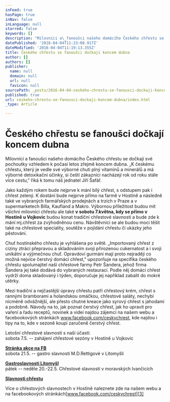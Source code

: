 ```yaml
---
inFeed: true
hasPage: true
inNav: false
inLanguage: null
starred: false
keywords: []
description: "Milovníci a\_fanoušci našeho domácího Českého chřestu se dočkají své pochoutky vzhledem k\_počasí letos zřejmě koncem dubna. „K českému chřestu, který je vedle své výborné chuti plný vitamínů a\_minerálů a\_má výborné detoxikační účinky, si čeští zákazníci nacházejí rok od roku stále více cestu,“ říká k\_tomu náš jednatel Jiří Šafář."
datePublished: '2016-04-04T11:23:08.917Z'
dateModified: '2016-04-04T11:19:13.355Z'
title: Českého chřestu se fanoušci dočkají koncem dubna
author: []
authors: []
publisher:
  name: null
  domain: null
  url: null
  favicon: null
sourcePath: _posts/2016-04-04-ceskeho-chrestu-se-fanousci-dockaji-koncem-dubna.md
published: true
url: ceskeho-chrestu-se-fanousci-dockaji-koncem-dubna/index.html
_type: Article

---
```

# Českého chřestu se fanoušci dočkají koncem dubna

Milovníci a fanoušci našeho domácího Českého chřestu se dočkají své pochoutky vzhledem k počasí letos zřejmě koncem dubna. „K českému chřestu, který je vedle své výborné chuti plný vitamínů a minerálů a má výborné detoxikační účinky, si čeští zákazníci nacházejí rok od roku stále více cestu," říká k tomu náš jednatel Jiří Šafář.  

Jako každým rokem bude nejprve k mání bílý chřest, s odstupem pak i chřest zelený. K dostání bude nejprve přímo na farmě v Hostíně a následně také ve vybraných farmářských prodejnách a trzích v Praze a v supermarketech Billa, Kaufland a Makro. Výbornou příležitost budou mít všichni milovníci chřestu ale také **v sobotu 7.května, kdy se přímo v Hostíně u Vojkovic** budou konat tradiční chřestové slavnosti a bude zde k mání mj.chřest za zvýhodněnou cenu. Návštěvníci se ale budou moci těšit také na chřestové speciality, soutěže v pojídání chřestu či ukázky jeho pěstování.

Chuť hostínského chřestu je vyhlášena po světě. „Importovaný chřest z ciziny ztrácí přepravou a skladováním svoji přirozenou cukernatost a i svoji unikátní a výjimečnou chuť. Opravdoví gurmáni mají proto nejraději co možná nejvíce čerstvý domácí chřest," upozorňuje na specifika českého chřestu spolumajitel naší chřestové farmy Petr Šandera, jehož firma Šandera jej také dodává do vybraných restaurací. Podle něj domácí chřest vydrží doma skladovaný i týden, doporučuje jej například zabalit do mokré utěrky.

Mezi tradiční a nejčastější úpravy chřestu patří chřestový krém, chřest s rannými bramborami a holandskou omáčkou, chřestové saláty, nechybí nicméně odvážnější, ale přesto chutné kreace jako syrový chřest s jahodami a podobně. Návody na to, jak poznat čerstvý chřest, jak ho upravit pro vaření a řadu receptů, novinek a videí najdou zájemci na našem webu a facebookových stránkách www.facebook.com/ceskychrest, kde najdou i tipy na to, kde v sezoně koupí zaručeně čerstvý chřest.

Letošní chřestové slavnosti s naší účastí:  
sobota 7.5\. -- zahájení chřestové sezóny v Hostíně u Vojkovic

**[Stránka akce na FB][0]**  
sobota 21.5\. -- gastro slavnosti M.D.Rettigové v Litomyšli

**[Gastroslavnosti Litomyšl][1]**  
pátek -- neděle 20.-22.5\. Chřestové slavnosti v moravských Ivančicích

**[Slavnosti chřestu][2]**

Více o chřestových slavnostech v Hostíně naleznete zde na našem webu a na facebookových stránkách[www.facebook.com/ceskychrest][3]

[0]: https://www.facebook.com/events/833974446711063/
[1]: http://www.gastroslavnosti.cz/
[2]: http://slavnostichrestu.cz/
[3]: http://www.facebook.com/ceskychrest